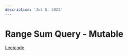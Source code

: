 ```yaml
---
description: 'Jul 5, 2021'
---
```


# Range Sum Query - Mutable

[Leetcode](https://leetcode.com/problems/range-sum-query-mutable/)





